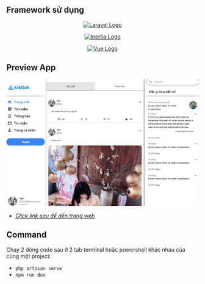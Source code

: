 ## Framework sử dụng

<p align="center"><a href="https://laravel.com" target="_blank"><img src="https://raw.githubusercontent.com/laravel/art/master/logo-lockup/5%20SVG/2%20CMYK/1%20Full%20Color/laravel-logolockup-cmyk-red.svg" width="400" alt="Laravel Logo"></a></p>

<p align="center"><a href="https://inertiajs.com/" target="_blank"><img src="https://encrypted-tbn0.gstatic.com/images?q=tbn:ANd9GcTji-PTREqE7GZZdsOjghNwR6RvUxHrQW5CKQ&s" width="400" alt="Inertia Logo"></a></p>

<p align="center"><a href="https://laravel.com" target="_blank"><img src="https://miro.medium.com/v2/resize:fit:900/1*OrjCKmou1jT4It5so5gvOA.jpeg" width="400" alt="Vue Logo"></a></p>

## Preview App

![alt text](<Screenshot 2025-02-23 153028.png>)

-   _[Click link sau để dến trang web](https://kikitak-production.up.railway.app/)_

## Command

Chạy 2 dòng code sau ở 2 tab terminal hoặc powershell khác nhau của cùng một project:

-   `php artisan serve`
-   `npm run dev`
